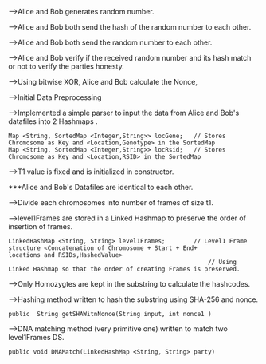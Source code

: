 
-->Alice and Bob generates random number.

-->Alice and Bob both send the hash of the random number to each other.

-->Alice and Bob both send the random number to each other.

-->Alice and Bob verify if the received random number and its hash match or not to verify the parties honesty.

-->Using bitwise XOR, Alice and Bob calculate the Nonce,



-->Initial Data Preprocessing

-->Implemented a simple parser to input the data from Alice and Bob's datafiles into 2 Hashmaps .

	Map <String, SortedMap <Integer,String>> locGene;	// Stores Chromosome as Key and <Location,Genotype> in the SortedMap
	Map <String, SortedMap <Integer,String>> locRsid;	// Stores Chromosome as Key and <Location,RSID> in the SortedMap
	
-->T1 value is fixed and is initialized in constructor.



***Alice and Bob's Datafiles are identical to each other.


-->Divide each chromosomes into number of frames of size t1.

-->level1Frames are stored in a Linked Hashmap to preserve the order of insertion of frames.

	LinkedHashMap <String, String> level1Frames;	 	// Level1 Frame structure <Concatenation of Chromosome + Start + End+ 															   locations and RSIDs,HashedValue>
															// Using Linked Hashmap so that the order of creating Frames is preserved.

-->Only Homozygtes are kept in the substring to calculate the hashcodes.

-->Hashing method written to hash the substring using SHA-256 and nonce.

	public  String getSHAWitnNonce(String input, int nonce1 )
	

	
	
-->DNA matching method (very primitive one) written to match two level1Frames DS.
	
	public void DNAMatch(LinkedHashMap <String, String> party)